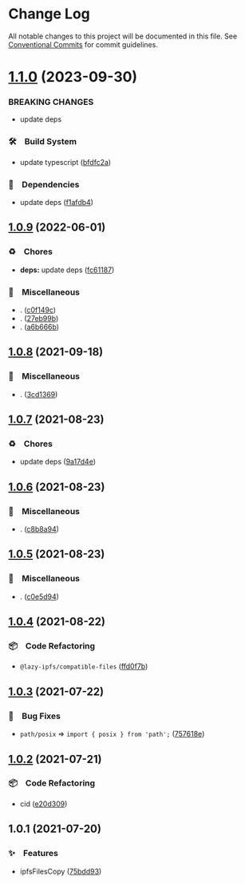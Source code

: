 # Change Log

All notable changes to this project will be documented in this file.
See [Conventional Commits](https://conventionalcommits.org) for commit guidelines.

# [1.1.0](https://github.com/bluelovers/ws-ipfs/compare/@lazy-ipfs/compatible-files@1.0.9...@lazy-ipfs/compatible-files@1.1.0) (2023-09-30)


### BREAKING CHANGES

* update deps



### 🛠　Build System

* update typescript ([bfdfc2a](https://github.com/bluelovers/ws-ipfs/commit/bfdfc2a0381a712d5ccc0d1be2f739628e7a026f))


### 📌　Dependencies

* update deps ([f1afdb4](https://github.com/bluelovers/ws-ipfs/commit/f1afdb41eb9b5a1a93ad0e1d8e38e838fde6cc5a))



## [1.0.9](https://github.com/bluelovers/ws-ipfs/compare/@lazy-ipfs/compatible-files@1.0.8...@lazy-ipfs/compatible-files@1.0.9) (2022-06-01)


### ♻️　Chores

* **deps:** update deps ([fc61187](https://github.com/bluelovers/ws-ipfs/commit/fc61187b003a17693ce8ba63ec8d80a5981dd9ce))


### 🔖　Miscellaneous

* . ([c0f149c](https://github.com/bluelovers/ws-ipfs/commit/c0f149c139fc949228d4b8676526e426bd616aca))
* . ([27eb99b](https://github.com/bluelovers/ws-ipfs/commit/27eb99bed6b74c042be7d42031a832b572a750e8))
* . ([a6b666b](https://github.com/bluelovers/ws-ipfs/commit/a6b666b2408b5e3416c8e3456b19af74ec9b8caa))





## [1.0.8](https://github.com/bluelovers/ws-ipfs/compare/@lazy-ipfs/compatible-files@1.0.7...@lazy-ipfs/compatible-files@1.0.8) (2021-09-18)


### 🔖　Miscellaneous

* . ([3cd1369](https://github.com/bluelovers/ws-ipfs/commit/3cd1369d3d47541d145c774e94511f7e99d07f71))





## [1.0.7](https://github.com/bluelovers/ws-ipfs/compare/@lazy-ipfs/compatible-files@1.0.6...@lazy-ipfs/compatible-files@1.0.7) (2021-08-23)


### ♻️　Chores

* update deps ([9a17d4e](https://github.com/bluelovers/ws-ipfs/commit/9a17d4e55367a4fb17b4c1f65ed896ffbd593049))





## [1.0.6](https://github.com/bluelovers/ws-ipfs/compare/@lazy-ipfs/compatible-files@1.0.5...@lazy-ipfs/compatible-files@1.0.6) (2021-08-23)


### 🔖　Miscellaneous

* . ([c8b8a94](https://github.com/bluelovers/ws-ipfs/commit/c8b8a947fc49821a73a84cb79f1878d588fcd564))





## [1.0.5](https://github.com/bluelovers/ws-ipfs/compare/@lazy-ipfs/compatible-files@1.0.4...@lazy-ipfs/compatible-files@1.0.5) (2021-08-23)


### 🔖　Miscellaneous

* . ([c0e5d94](https://github.com/bluelovers/ws-ipfs/commit/c0e5d94a1f4a528d4becb1ff4e3cbf0ae4dcbfed))





## [1.0.4](https://github.com/bluelovers/ws-ipfs/compare/@lazy-ipfs/compatible-files@1.0.3...@lazy-ipfs/compatible-files@1.0.4) (2021-08-22)


### 📦　Code Refactoring

* `@lazy-ipfs/compatible-files` ([ffd0f7b](https://github.com/bluelovers/ws-ipfs/commit/ffd0f7bc84ee9e725846af5afcf99ccdea96f2ce))





## [1.0.3](https://github.com/bluelovers/ws-ipfs/compare/@lazy-ipfs/compatible-files@1.0.2...@lazy-ipfs/compatible-files@1.0.3) (2021-07-22)


### 🐛　Bug Fixes

* `path/posix` => `import { posix } from 'path';` ([757618e](https://github.com/bluelovers/ws-ipfs/commit/757618e4eef7f418c6e708ec53a5755642020904))





## [1.0.2](https://github.com/bluelovers/ws-ipfs/compare/@lazy-ipfs/compatible-files@1.0.1...@lazy-ipfs/compatible-files@1.0.2) (2021-07-21)


### 📦　Code Refactoring

* cid ([e20d309](https://github.com/bluelovers/ws-ipfs/commit/e20d309716b4d4a2473725319e9a2172ee811415))





## 1.0.1 (2021-07-20)


### ✨　Features

* ipfsFilesCopy ([75bdd93](https://github.com/bluelovers/ws-ipfs/commit/75bdd93d885615fd2596ecf58175b328bc04c804))
